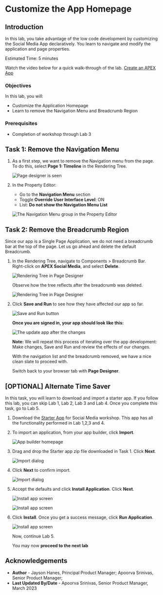# Customize the App Homepage

## Introduction
In this lab, you take advantage of the low code development by customizing the Social Media App declaratively. You  learn to navigate and modify the application and page properties.

Estimated Time: 5 minutes

Watch the video below for a quick walk-through of the lab.
[Create an APEX App](videohub:1_bgxyfanv)

### Objectives

In this lab, you will:
- Customize the Application Homepage
- Learn to remove the Navigation Menu and Breadcrumb Region

### Prerequisites

- Completion of workshop through Lab 3

## Task 1: Remove the Navigation Menu

1. As a first step, we want to remove the Navigation menu from the page. To do this, select **Page 1: Timeline** in the Rendering Tree. 

    ![Page designer is seen](images/property-editor-nav.png "")

2. In the Property Editor:
    - Go to the **Navigation Menu** section
    - Toggle **Override User Interface Level**: ON
    - List: **Do not show the Navigation Menu List**

    ![The Navigation Menu group in the Property Editor](images/nav-menu-group.png "")

## Task 2: Remove the Breadcrumb Region

Since our app is a Single Page Application, we do not need a breadcrumb bar at the top of the page. Let us go ahead and delete the default Breadcrumb.

1. In the Rendering Tree, navigate to Components > Breadcrumb Bar. Right-click on **APEX Social Media**, and select **Delete**.

    ![Rendering Tree in Page Designer](images/breadcrumb-delete.png "")

    Observe how the tree reflects after the breadcrumb was deleted.

    ![Rendering Tree in Page Designer](images/after-breadcrumb-delete.png "")

3. Click **Save and Run** to see how they have affected our app so far.

    ![Save and Run button](images/save-and-run.png "")

    **Once you are signed in, your app should look like this:**

    ![The update app after the changes](images/updated-app.png "")

    **Note:** We will repeat this process of iterating over the app development: Make
changes, Save and Run and review the effects of our changes.

    With the navigation list and the breadcrumb removed, we have a nice
clean slate to proceed with.

    Switch back to your browser tab with **Page Designer**.

## [OPTIONAL] Alternate Time Saver

In this task, you will learn to download and import a starter app. If you follow this lab, you can skip Lab 1, Lab 2, Lab 3 and Lab 4. Once you complete this task, go to Lab 5.

1. Download the [Starter App](https://c4u04.objectstorage.us-ashburn-1.oci.customer-oci.com/p/EcTjWk2IuZPZeNnD_fYMcgUhdNDIDA6rt9gaFj_WZMiL7VvxPBNMY60837hu5hga/n/c4u04/b/livelabsfiles/o/data-management-library-files/APEX_Social_Media_HOL_LAB1-4_completed.zip) for Social Media workshop. This app has all the functionality performed in Lab 1,2,3 and 4.

2. To import an application, from your app builder, click **Import**.

    ![App builder homepage](images/import.png)

3. Drag and drop the Starter app zip file downloaded in Task 1. Click **Next**.

    ![Import dialog](images/drag-and-drop.png)

4. Click **Next** to confirm import.

    ![Import dialog](images/import-confirm.png)

5. Accept the defaults and click **Install Application**. Click **Next**.

    ![Install app screen](images/install-app.png)

    ![Install app screen](images/supporting-objects.png)

6. Click **Install**. Once you get a success message, click **Run Application**.

    ![Install app screen](images/run-app.png)

    Now, continue Lab 5.

    You may now **proceed to the next lab**

## Acknowledgements

 - **Author** - Jayson Hanes, Principal Product Manager; Apoorva Srinivas, Senior Product Manager; 
 - **Last Updated By/Date** - Apoorva Srinivas, Senior Product Manager, March 2023